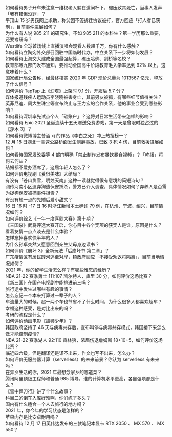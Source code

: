 如何看待男子开车未注意一维权老人躺在道闸杆下，碾压致其死亡，当事人发声「我有错但没罪」？  
平顶山 15 岁男孩网上求助，称父因不签拆迁协议被打，官方回应「打人者已获刑」，目前事件进展如何？  
为什么有人说 985 211 的研究生，不如 985 211 的本科生？第一学历那么重要，还要考研吗？  
Westlife 全球首场线上直播演唱会观看人数超千万，你有什么感触？  
如何看待立陶宛外交部召回驻中国临时代办，中立关系下一步将如何发展？  
如何看待上海交大建成全国最强超算，碾压哈佛、剑桥等名校？  
教育部等九部门发布通知，要推动全国高中阶段教育毛入学率达到 92% 以上，这意味着什么？  
国家统计局公告称，经最终核实 2020 年 GDP 现价总量为 1013567 亿元，释放了什么信号？  
如何评价 TapTap 上《幻塔》上架时 9.1 分，开服后 5.7 分？  
媒体报道残疾人运动员李晓晓被害身亡，其前男友被抓，有哪些细节值得关注？  
英菲尼迪、周大生珠宝等宣布终止与王力宏的合作关系，他的事业会受到哪些影响？  
如何看待深圳率先试点个人「碳账户」？这将对日常生活带来怎样的影响？  
如何看待 Epic 2021 圣诞连续十五天赠送免费游戏，第一天是曾限时独占过的《莎木 3》？  
如何看待微博博主昔酒 xj 的作品《李白之死》冲上热搜榜一？  
12 月 18 日湖北一高速公路桥面发生侧翻事故，已致 3 死 4 伤，目前救援进展如何？  
如何看待国家发改委等 4 部门明确「禁止制作发布暴饮暴食视频」？「吃播」将何去何从？  
结婚都不爱办酒席了，这届年轻人怎么了？  
如何评价电视剧《爱很美味》大结局？  
有没有「苍山负雪，明烛天南」这种一读就觉得很有意境的简短诗句？  
网传河南小区遗弃狗遭保安捕杀，警方已介入调查，具体情况如何？弃养人是否需为捉狗保安被捕事件担责？  
有没有短一点的先婚后爱小甜文？  
16 日 16 时 -17 日 16 时浙江新增本土确诊 79 例，在杭州、宁波、绍兴，目前情况如何？  
如何评价综艺《一年一度喜剧大赛》第十期？  
《三国杀》武将评选大赛开启，你心目中各个奖项的获奖人是谁，原因是什么？  
看着友情一点点淡去是什么体验？  
怎样忘掉喜欢快半年的人？  
为什么孙卓突然又愿意回到亲生父母身边读书？  
如何评价《崩坏 3》全新玩法「后崩坏书 第二章」？  
广东疫情区有居民蹚河逃至对岸，镇政府回应「不接受劝返将隔离」，目前当地情况如何？  
2021 年，你的留学生活怎么样？有哪些难忘的经历？  
NBA 21-22 赛季勇士 111:107 凯尔特人，库里 30 分，如何评价这场比赛？  
《新三国》在国产电视剧中能排进前三吗？  
旅行途中发生过哪些有趣的事情？  
怎么忘记一个本来打算过一辈子的人？  
车流量大的时候，超一两个车也节省不了什么时间，为什么很多人都喜欢超车？  
幸福这种感受，是对比出来的吗？  
考研的流程是什么？  
如何评价动画电影《雄狮少年》？  
韩国政府坚持了 46 天与病毒共存后，宣布叫停与病毒共存模式，韩国接下来怎么做才能控制疫情?  
NBA 21-22 赛季湖人 92:110 森林狼，浓眉伤退詹姆斯 18+10+5，如何评价这场比赛？  
临近四六级，但是翻译还是译不出来，作文也写不出来，怎么办？  
如何评价无服务器计算（serverless）的未来前景？你认为 serverless 有未来吗？  
在异乡生活的你，2021 年最想念家乡的哪道菜？  
腾讯阿里顶级工程师和普通 985 博导，谁的计算机水平更高，各自强项都是什么？  
《雪中悍刀行》讲了个什么故事？  
科目二的倒车入库好难啊，你们练了多久？  
国内有什么适合一个人去旅行的地方吗？  
2021 年，你今年的学习状态是怎样的？  
苹果内存是比安卓耐用吗？  
如何看待 12 月 17 日英伟达发布的三款笔记本显卡 RTX 2050 、 MX 570 、 MX 550？  
